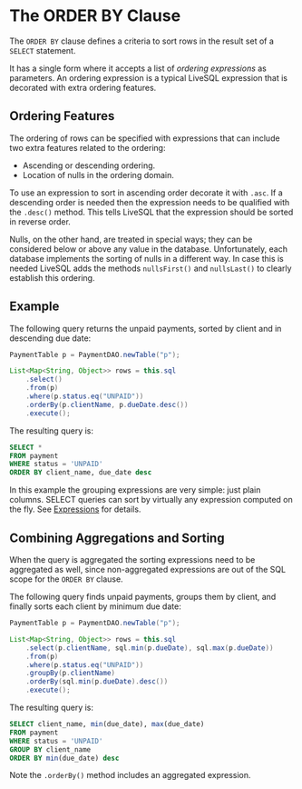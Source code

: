 # The ORDER BY Clause

The `ORDER BY` clause defines a criteria to sort rows in the result set of a `SELECT` statement.

It has a single form where it accepts a list of *ordering expressions* as parameters. An ordering
expression is a typical LiveSQL expression that is decorated with extra ordering features.


## Ordering Features

The ordering of rows can be specified with expressions that can include two extra features related to the ordering:

- Ascending or descending ordering.
- Location of nulls in the ordering domain.

To use an expression to sort in ascending order decorate it with `.asc`. If a descending order is needed then the 
expression needs to be qualified with the `.desc()` method. This tells LiveSQL that the expression should be
sorted in reverse order.

Nulls, on the other hand, are treated in special ways; they can be considered below or above any value in the
database. Unfortunately, each database implements the sorting of nulls in a different way. In case this is
needed LiveSQL adds the methods `nullsFirst()` and `nullsLast()` to clearly establish this ordering.


## Example

The following query returns the unpaid payments, sorted by client and in descending due date:

```java
PaymentTable p = PaymentDAO.newTable("p");

List<Map<String, Object>> rows = this.sql
    .select()
    .from(p) 
    .where(p.status.eq("UNPAID"))
    .orderBy(p.clientName, p.dueDate.desc())
    .execute();
```

The resulting query is:

```sql
SELECT *
FROM payment
WHERE status = 'UNPAID'
ORDER BY client_name, due_date desc
```

In this example the grouping expressions are very simple: just plain columns. SELECT queries can sort 
by virtually any expression computed on the fly. See [Expressions](./expressions.md) for details.


## Combining Aggregations and Sorting

When the query is aggregated the sorting expressions need to be aggregated as well, since non-aggregated
expressions are out of the SQL scope for the `ORDER BY` clause.

The following query finds unpaid payments, groups them by client, and finally sorts each client by minimum due date:


```java
PaymentTable p = PaymentDAO.newTable("p");

List<Map<String, Object>> rows = this.sql
    .select(p.clientName, sql.min(p.dueDate), sql.max(p.dueDate))
    .from(p) 
    .where(p.status.eq("UNPAID"))
    .groupBy(p.clientName)
    .orderBy(sql.min(p.dueDate).desc())
    .execute();
```

The resulting query is:

```sql
SELECT client_name, min(due_date), max(due_date)
FROM payment
WHERE status = 'UNPAID'
GROUP BY client_name
ORDER BY min(due_date) desc
```

Note the `.orderBy()` method includes an aggregated expression.

